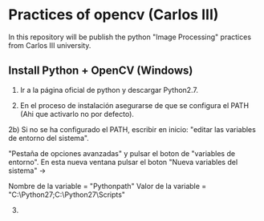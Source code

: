 # Practices of opencv (Carlos III)
In this repository will be publish the python "Image Processing" practices from Carlos III university.

## Install Python + OpenCV (Windows)
1) Ir a la página oficial de python y descargar Python2.7.

2) En el proceso de instalación asegurarse de que se configura el PATH (Ahi que activarlo no por defecto).

2b) Si no se ha configurado el PATH, escribir en inicio: "editar las variables de entorno del sistema".

"Pestaña de opciones avanzadas" y pulsar el boton de "variables de entorno".
En esta nueva ventana pulsar el boton "Nueva variables del sistema" -> 

Nombre de la variable = "Pythonpath"
Valor de la variable  = "C:\Python27\;C:\Python27\Scripts"

3) 

